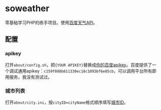 # soweather

零基础学习PHP的练手项目。使用[百度天气API](http://apistore.baidu.com/apiworks/servicedetail/478.html)。

## 配置
### apikey

打开```about/config.sh```，把```{YOUR APIKEY}```替换成[你的百度apikey](http://apistore.baidu.com/astore/usercenter)。百度提供了一个调试通用apikey：```c159f080b611330ec18c1093bf6e85cb```，可以调用平台所有即用服务，我没有测试过。

### 城市列表

打开```about/city.ini```，按```cityID=cityName```格式顺序填写[城市ID](http://www.heweather.com/documents/cn-city-list)。


